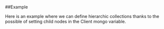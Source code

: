 
<!---
FrozenIsBool True
-->

##Example

Here is an example where we can define hierarchic collections thanks
to the possible of setting child nodes in the Client mongo variable.